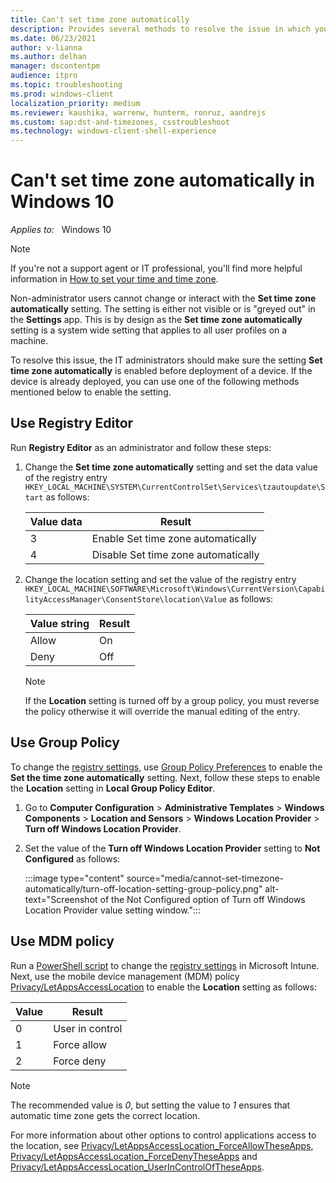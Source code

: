 ```yaml
---
title: Can't set time zone automatically
description: Provides several methods to resolve the issue in which you cannot set the time zone automatically.
ms.date: 06/23/2021
author: v-lianna
ms.author: delhan
manager: dscontentpm
audience: itpro
ms.topic: troubleshooting
ms.prod: windows-client
localization_priority: medium
ms.reviewer: kaushika, warrenw, hunterm, ronruz, aandrejs
ms.custom: sap:dst-and-timezones, csstroubleshoot
ms.technology: windows-client-shell-experience
---
```

# Can't set time zone automatically in Windows 10

_Applies to:_ &nbsp; Windows 10  

> [!NOTE]
> If you're not a support agent or IT professional, you'll find more helpful information in [How to set your time and time zone](https://support.microsoft.com/windows/how-to-set-your-time-and-time-zone-dfaa7122-479f-5b98-2a7b-fa0b6e01b261).

Non-administrator users cannot change or interact with the **Set time zone automatically** setting. The setting is either not visible or is "greyed out" in the **Settings** app. This is by design as the **Set time zone automatically** setting is a system wide setting that applies to all user profiles on a machine.

To resolve this issue, the IT administrators should make sure the setting **Set time zone automatically** is enabled before deployment of a device. If the device is already deployed, you can use one of the following methods mentioned below to enable the setting.

## Use Registry Editor

Run **Registry Editor** as an administrator and follow these steps:

1. <a id="1"></a>Change the **Set time zone automatically** setting and set the data value of the registry entry `HKEY_LOCAL_MACHINE\SYSTEM\CurrentControlSet\Services\tzautoupdate\Start` as follows:

    |Value data  |Result  |
    |---------|---------|
    |3     |Enable Set time zone automatically         |
    |4     |Disable Set time zone automatically         |

2. Change the location setting and set the value of the registry entry `HKEY_LOCAL_MACHINE\SOFTWARE\Microsoft\Windows\CurrentVersion\CapabilityAccessManager\ConsentStore\location\Value` as follows:

    |Value string  |Result  |
    |---------|---------|
    |Allow     |On         |
    |Deny     |Off         |

    > [!NOTE]
    > If the **Location** setting is turned off by a group policy, you must reverse the policy otherwise it will override the manual editing of the entry.

## Use Group Policy

To change the [registry settings](#1), use [Group Policy Preferences](/previous-versions/windows/it-pro/windows-server-2012-r2-and-2012/dn789188(v=ws.11)) to enable the **Set the time zone automatically** setting. Next, follow these steps to enable the **Location** setting in **Local Group Policy Editor**.

1. Go to **Computer Configuration** > **Administrative Templates** > **Windows Components** > **Location and Sensors** > **Windows Location Provider** > **Turn off Windows Location Provider**.
2. Set the value of the **Turn off Windows Location Provider** setting to **Not Configured** as follows:

    :::image type="content" source="media/cannot-set-timezone-automatically/turn-off-location-setting-group-policy.png" alt-text="Screenshot of the Not Configured option of Turn off Windows Location Provider value setting window.":::

## Use MDM policy

Run a [PowerShell script](/mem/intune/apps/intune-management-extension) to change the [registry settings](#1) in Microsoft Intune. Next, use the mobile device management (MDM) policy [Privacy/LetAppsAccessLocation](/windows/client-management/mdm/policy-csp-privacy#privacy-letappsaccesslocation) to enable the **Location** setting as follows:

|Value  |Result  |
|---------|---------|
|0     |User in control         |
|1     |Force allow         |
|2     |Force deny         |

> [!NOTE]
> The recommended value is *0*, but setting the value to *1* ensures that automatic time zone gets the correct location.

For more information about other options to control applications access to the location, see [Privacy/LetAppsAccessLocation_ForceAllowTheseApps](/windows/client-management/mdm/policy-csp-privacy#privacy-letappsaccesslocation-forceallowtheseapps), [Privacy/LetAppsAccessLocation_ForceDenyTheseApps](/windows/client-management/mdm/policy-csp-privacy#privacy-letappsaccesslocation-forcedenytheseapp) and [Privacy/LetAppsAccessLocation_UserInControlOfTheseApps](/windows/client-management/mdm/policy-csp-privacy#privacy-letappsaccesslocation-userincontroloftheseapps).
